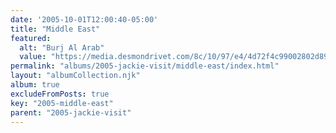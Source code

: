 ```yaml
---
date: '2005-10-01T12:00:40-05:00'
title: "Middle East"
featured:
  alt: "Burj Al Arab"
  value: "https://media.desmondrivet.com/8c/10/97/e4/4d72f4c99002802d899d4c1581b8b19fd7ff7822598c1d3cf602a430.jpg"
permalink: "albums/2005-jackie-visit/middle-east/index.html"
layout: "albumCollection.njk"
album: true
excludeFromPosts: true
key: "2005-middle-east"
parent: "2005-jackie-visit"
---
```

